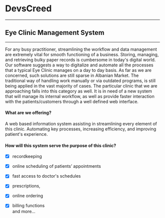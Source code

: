 # DevsCreed
***
## Eye Clinic Management System
***
For any busy practitioner, streamlining the workflow and data management are extremely vital for smooth functioning of a business. Storing, managing, and retrieving bulky paper records is cumbersome in today's digital world. Our software suggests a way to digitalize and automate all the processes that a typical Eye Clinic manages on a day to day basis. As far as we are concerned, such solutions are still sparse in Albanian Market. The traditional way of handling work manually or via outdated programs, is still being applied in the vast majority of cases. The particular clinic that we are approaching falls into this category as well. It is in need of a new system that will manage its internal workflow, as well as provide faster interaction with the patients/customers through a well defined web interface.

#### What are we offering?
A web based information system assisting in streamlining every element of this clinic. Automating key processes, increasing efficiency, and improving patient's experience. 

#### How will this system serve the purpose of this clinic?
- [x] recordkeeping
- [x] online scheduling of patients’ appointments
- [x] fast access to doctor's schedules 
- [x] prescriptions, 
- [x] online ordering
- [x] billing functions  
and more...

